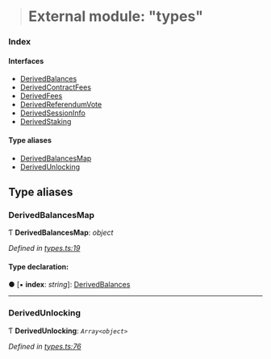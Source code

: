 > # External module: "types"

### Index

#### Interfaces

* [DerivedBalances](../interfaces/_types_.derivedbalances.md)
* [DerivedContractFees](../interfaces/_types_.derivedcontractfees.md)
* [DerivedFees](../interfaces/_types_.derivedfees.md)
* [DerivedReferendumVote](../interfaces/_types_.derivedreferendumvote.md)
* [DerivedSessionInfo](../interfaces/_types_.derivedsessioninfo.md)
* [DerivedStaking](../interfaces/_types_.derivedstaking.md)

#### Type aliases

* [DerivedBalancesMap](_types_.md#derivedbalancesmap)
* [DerivedUnlocking](_types_.md#derivedunlocking)

## Type aliases

###  DerivedBalancesMap

Ƭ **DerivedBalancesMap**: *object*

*Defined in [types.ts:19](https://github.com/polkadot-js/api/blob/9c48e40/packages/api-derive/src/types.ts#L19)*

#### Type declaration:

● \[▪ **index**: *string*\]: [DerivedBalances](../interfaces/_types_.derivedbalances.md)

___

###  DerivedUnlocking

Ƭ **DerivedUnlocking**: *`Array<object>`*

*Defined in [types.ts:76](https://github.com/polkadot-js/api/blob/9c48e40/packages/api-derive/src/types.ts#L76)*